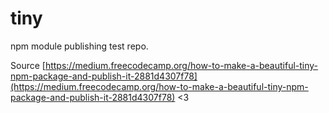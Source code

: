 # tiny
npm module publishing test repo.

Source [https://medium.freecodecamp.org/how-to-make-a-beautiful-tiny-npm-package-and-publish-it-2881d4307f78](https://medium.freecodecamp.org/how-to-make-a-beautiful-tiny-npm-package-and-publish-it-2881d4307f78) <3
